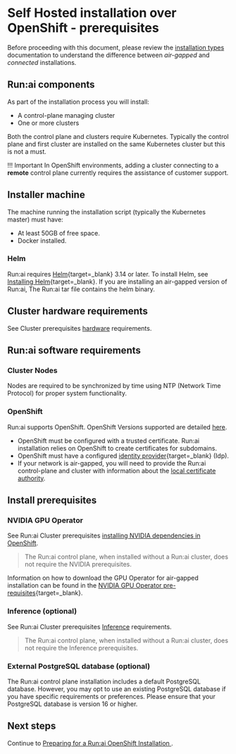 # Self Hosted installation over OpenShift - prerequisites

Before proceeding with this document, please review the [installation types](../../installation-types.md) documentation to understand the difference between _air-gapped_ and _connected_ installations. 

## Run:ai components

As part of the installation process you will install:

* A control-plane managing cluster
* One or more clusters

Both the control plane and clusters require Kubernetes. Typically the control plane and first cluster are installed on the same Kubernetes cluster but this is not a must. 

!!! Important
    In OpenShift environments, adding a cluster connecting to a __remote__ control plane currently requires the assistance of customer support. 

## Installer machine

The machine running the installation script (typically the Kubernetes master) must have:

* At least 50GB of free space.
* Docker installed. 

### Helm

Run:ai requires [Helm](https://helm.sh/){target=_blank} 3.14 or later. To install Helm, see [Installing Helm](https://helm.sh/docs/intro/install/){target=_blank}. If you are installing an air-gapped version of Run:ai, The Run:ai tar file contains the helm binary. 

## Cluster hardware requirements

See Cluster prerequisites [hardware](../../cluster-setup/cluster-prerequisites.md#hardware-requirements) requirements.

## Run:ai software requirements

### Cluster Nodes

Nodes are required to be synchronized by time using NTP (Network Time Protocol) for proper system functionality.

### OpenShift 

Run:ai supports OpenShift. OpenShift Versions supported are detailed [here](../../cluster-setup/cluster-prerequisites.md#kubernetes-distribution).

* OpenShift must be configured with a trusted certificate. Run:ai installation relies on OpenShift to create certificates for subdomains. 
* OpenShift must have a configured [identity provider](https://docs.openshift.com/container-platform/4.9/authentication/understanding-identity-provider.html){target=_blank} (Idp). 
* If your network is air-gapped, you will need to provide the Run:ai control-plane and cluster with information about the [local certificate authority](../../config/org-cert.md).

## Install prerequisites

### NVIDIA GPU Operator

See Run:ai Cluster prerequisites [installing NVIDIA dependencies in OpenShift](cluster.md#prerequisites).

> The Run:ai control plane, when installed without a Run:ai cluster, does not require the NVIDIA prerequisites.

Information on how to download the GPU Operator for air-gapped installation can be found in the [NVIDIA GPU Operator pre-requisites](https://docs.nvidia.com/datacenter/cloud-native/gpu-operator/install-gpu-operator-air-gapped.html#install-gpu-operator-air-gapped){target=_blank}. 


### Inference (optional)

See Run:ai Cluster prerequisites [Inference](../../cluster-setup/cluster-prerequisites.md#inference) requirements.

> The Run:ai control plane, when installed without a Run:ai cluster, does not require the Inference prerequisites. 

### External PostgreSQL database (optional)

The Run:ai control plane installation includes a default PostgreSQL database. However, you may opt to use an existing PostgreSQL database if you have specific requirements or preferences. Please ensure that your PostgreSQL database is version 16 or higher.

## Next steps
Continue to [Preparing for a Run:ai OpenShift Installation
](./preparations.md).